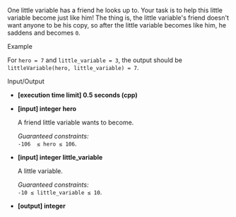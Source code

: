 
One little variable has a friend he looks up to. Your task is to help this little variable become just like him! The thing is, the little variable's friend doesn't want anyone to be his copy, so after the little variable becomes like him, he saddens and becomes  `0`.

Example

For  `hero = 7`  and  `little_variable = 3`, the output should be  
`littleVariable(hero, little_variable) = 7`.

Input/Output

-   **[execution time limit] 0.5 seconds (cpp)**
    
-   **[input] integer hero**
    
    A friend little variable wants to become.
    
    _Guaranteed constraints:_  
    `-106  ≤ hero ≤ 106`.
    
-   **[input] integer little_variable**
    
    A little variable.
    
    _Guaranteed constraints:_  
    `-10 ≤ little_variable ≤ 10`.
    
-   **[output] integer**
